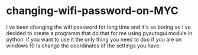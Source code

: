 # changing-wifi-password-on-MYC
I ve been changing the wifi password for long time and it's so boring so I ve decided to create a programm that do that for me using pyautogui module in python. if you want to use it the only thing you need to doo if you are on windows  10 is change the coordinates of the settings you have.

